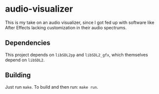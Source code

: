 # audio-visualizer
This is my take on an audio visualizer, since I got fed up with software like After Effects lacking customization in their audio spectrums.

## Dependencies
This project depends on `libSDL2pp` and `libSDL2_gfx`, which themselves depend on `libSDL2`.

## Building
Just run `make`. To build and then run: `make run`.
